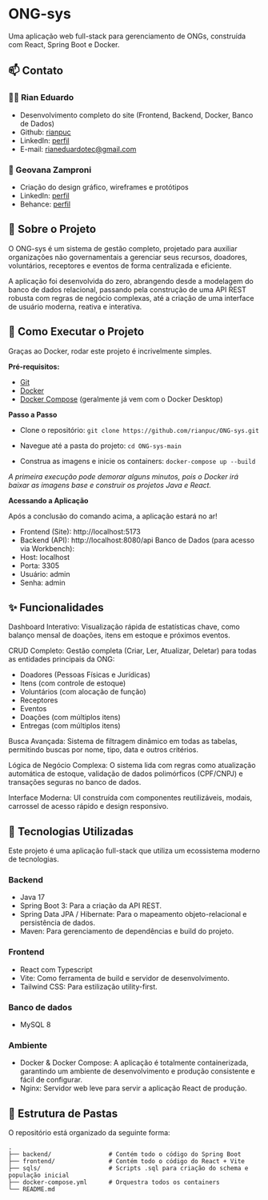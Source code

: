 
# ONG-sys

Uma aplicação web full-stack para gerenciamento de ONGs, construída com React, Spring Boot e Docker.  

## 📫 Contato

### 👨‍💻 Rian Eduardo 
- Desenvolvimento completo do site (Frontend, Backend, Docker, Banco de Dados)
- Github: [rianpuc](https://github.com/rianpuc)
- LinkedIn: [perfil](https://www.linkedin.com/in/riandll/)
- E-mail: rianeduardotec@gmail.com

### 🎨 Geovana Zamproni
- Criação do design gráfico, wireframes e protótipos
- LinkedIn: [perfil](https://www.linkedin.com/in/geovana-zamproni-3a53a82a8/)
- Behance: [perfil](https://www.behance.net/geovanazamproni)

## 📄 Sobre o Projeto

O ONG-sys é um sistema de gestão completo, projetado para auxiliar organizações não governamentais a gerenciar seus recursos, doadores, voluntários, receptores e eventos de forma centralizada e eficiente.

A aplicação foi desenvolvida do zero, abrangendo desde a modelagem do banco de dados relacional, passando pela construção de uma API REST robusta com regras de negócio complexas, até a criação de uma interface de usuário moderna, reativa e interativa.

## 🏁 Como Executar o Projeto

Graças ao Docker, rodar este projeto é incrivelmente simples.

**Pré-requisitos:**
- [Git](https://git-scm.com/)
- [Docker](https://www.docker.com/products/docker-desktop/)
- [Docker Compose](https://docs.docker.com/compose/) (geralmente já vem com o Docker Desktop)

**Passo a Passo**

- Clone o repositório:
```git clone https://github.com/rianpuc/ONG-sys.git``` 

- Navegue até a pasta do projeto:
```cd ONG-sys-main```

- Construa as imagens e inicie os containers:
```docker-compose up --build```

*A primeira execução pode demorar alguns minutos, pois o Docker irá baixar as imagens base e construir os projetos Java e React.*

**Acessando a Aplicação**

Após a conclusão do comando acima, a aplicação estará no ar!
- Frontend (Site): http://localhost:5173
- Backend (API): http://localhost:8080/api
Banco de Dados (para acesso via Workbench):
- Host: localhost
- Porta: 3305
- Usuário: admin
- Senha: admin

## ✨ Funcionalidades

Dashboard Interativo: Visualização rápida de estatísticas chave, como balanço mensal de doações, itens em estoque e próximos eventos.

CRUD Completo: Gestão completa (Criar, Ler, Atualizar, Deletar) para todas as entidades principais da ONG:
- Doadores (Pessoas Físicas e Jurídicas)
- Itens (com controle de estoque)
- Voluntários (com alocação de função)
- Receptores
- Eventos
- Doações (com múltiplos itens)
- Entregas (com múltiplos itens)

Busca Avançada: Sistema de filtragem dinâmico em todas as tabelas, permitindo buscas por nome, tipo, data e outros critérios.

Lógica de Negócio Complexa: O sistema lida com regras como atualização automática de estoque, validação de dados polimórficos (CPF/CNPJ) e transações seguras no banco de dados.

Interface Moderna: UI construída com componentes reutilizáveis, modais, carrossel de acesso rápido e design responsivo.

## 🚀 Tecnologias Utilizadas

Este projeto é uma aplicação full-stack que utiliza um ecossistema moderno de tecnologias.

### Backend
- Java 17
- Spring Boot 3: Para a criação da API REST.
- Spring Data JPA / Hibernate: Para o mapeamento objeto-relacional e persistência de dados.
- Maven: Para gerenciamento de dependências e build do projeto.

### Frontend
- React com Typescript
- Vite: Como ferramenta de build e servidor de desenvolvimento.
- Tailwind CSS: Para estilização utility-first.

### Banco de dados
- MySQL 8

### Ambiente
- Docker & Docker Compose: A aplicação é totalmente containerizada, garantindo um ambiente de desenvolvimento e produção consistente e fácil de configurar.
- Nginx: Servidor web leve para servir a aplicação React de produção.

## 📁 Estrutura de Pastas

O repositório está organizado da seguinte forma:

```
.
├── backend/                # Contém todo o código do Spring Boot
├── frontend/               # Contém todo o código do React + Vite
├── sqls/                   # Scripts .sql para criação do schema e população inicial
├── docker-compose.yml      # Orquestra todos os containers
└── README.md
```
